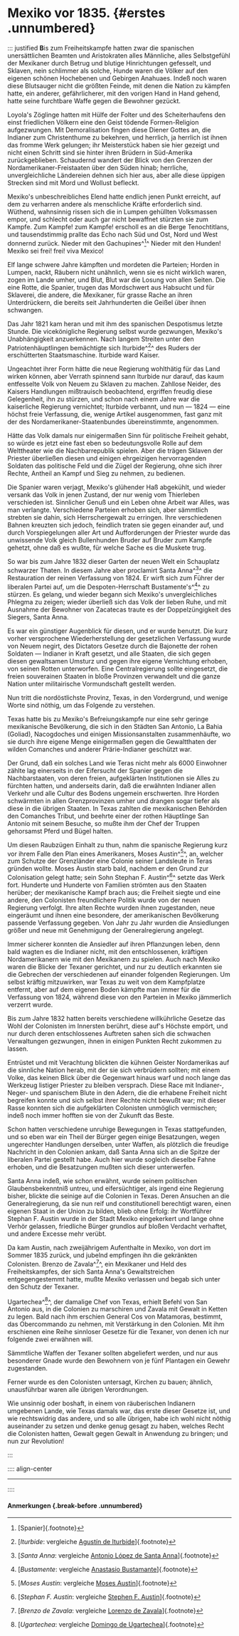 # Mexiko vor 1835. {#erstes .unnumbered}

::: justified
**B**is zum Freiheitskampfe hatten zwar die spanischen unersättlichen Beamten
und Aristokraten alles Männliche, alles Selbstgefühl der Mexikaner durch Betrug
und blutige Hinrichtungen gefesselt, und Sklaven, nein schlimmer als solche,
Hunde waren die Völker auf den eigenen schönen Hochebenen und Gebirgen
Anahuaes. Indeß noch waren diese Blutsauger nicht die größten Feinde, mit denen
die Nation zu kämpfen hatte, ein anderer, gefährlicherer, mit den vorigen Hand
in Hand gehend, hatte seine furchtbare Waffe gegen die Bewohner gezückt.

Loyola's Zöglinge hatten mit Hülfe der Folter und des Scheiterhaufens den einst
friedlichen Völkern eine den Geist tödende Formen-Religion aufgezwungen. Mit
Demoralisation fingen diese Diener Gottes an, die Indianer zum Christenthume zu
bekehren, und herrlich, ja herrlich ist ihnen das fromme Werk gelungen; ihr
Meisterstück haben sie hier gezeigt und nicht einen Schritt sind sie hinter
ihren Brüdern in Süd-Amerika zurückgeblieben. Schaudernd wandert der Blick von
den Grenzen der Nordamerikaner-Freistaaten über den Süden hinab; herrliche,
unvergleichliche Ländereien dehnen sich hier aus, aber alle diese üppigen
Strecken sind mit Mord und Wollust befleckt.

Mexiko's unbeschreibliches Elend hatte endlich jenen Punkt erreicht, auf dem zu
verharren andere als menschliche Kräfte erforderlich sind. Wüthend, wahnsinnig
rissen sich die in Lumpen gehüllten Volksmassen empor, und schlecht oder auch
gar nicht bewaffnet stürzten sie zum Kampfe. Zum Kampfe! zum Kampfe! erscholl es
an die Berge Tenochtitlans, und tausendstimmig prallte das Echo nach Süd und
Ost, Nord und West donnernd zurück. Nieder mit den Gachupines^[^0100]^ Nieder mit den
Hunden! Mexiko sei frei! frei! viva Mexico!

Elf lange schwere Jahre kämpften und mordeten die Parteien; Horden in Lumpen,
nackt, Räubern nicht unähnlich, wenn sie es nicht wirklich waren, zogen im Lande
umher, und Blut, Blut war die Losung von allen Seiten. Die eine Rotte, die
Spanier, trugen das Mordschwert aus Habsucht und für Sklaverei, die andere, die
Mexikaner, für grasse Rache an ihren Unterdrückern, die bereits seit
Jahrhunderten die Geißel über ihnen schwangen.

Das Jahr 1821 kam heran und mit ihm des spanischen Despotismus letzte Stunde.
Die vicekönigliche Regierung selbst wurde gezwungen, Mexiko's Unabhängigkeit
anzuerkennen. Nach langem Streiten unter den Patriotenhäuptlingen bemächtigte
sich Iturbide^[^0101]^ des Ruders der erschütterten Staatsmaschine. Iturbide ward Kaiser.

Ungeachtet ihrer Form hätte die neue Regierung wohlthätig für das Land wirken
können, aber Verrath spinnend sann Iturbide nur darauf, das kaum entfesselte
Volk von Neuem zu Sklaven zu machen. Zahllose Neider, des Kaisers Handlungen
mißtrauisch beobachtend, ergriffen freudig diese Gelegenheit, ihn zu stürzen,
und schon nach einem Jahre war die kaiserliche Regierung vernichtet; Iturbide
verbannt, und nun — 1824 — eine höchst freie Verfassung, die, wenige Artikel
ausgenommen, fast ganz mit der des Nordamerikaner-Staatenbundes übereinstimmte,
angenommen.

Hätte das Volk damals nur einigermaßen Sinn für politische Freiheit gehabt, so
würde es jetzt eine fast eben so bedeutungsvolle Rolle auf dem Welttheater wie
die Nachbarrepublik spielen. Aber die trägen Sklaven der Priester überließen
diesen und einigen ehrgeizigen hervorragenden Soldaten das politische Feld und
die Zügel der Regierung, ohne sich ihrer Rechte, Antheil an Kampf und Sieg zu
nehmen, zu bedienen.

Die Spanier waren verjagt, Mexiko's glühender Haß abgekühlt, und wieder versank
das Volk in jenen Zustand, der nur wenig vom Thierleben verschieden ist.
Sinnlicher Genuß und ein Leben ohne Arbeit war Alles, was man verlangte.
Verschiedene Parteien erhoben sich, aber sämmtlich strebten sie dahin, sich
Herrschergewalt zu erringen. Ihre verschiedenen Bahnen kreuzten sich jedoch,
feindlich traten sie gegen einander auf, und durch Vorspiegelungen aller Art und
Aufforderungen der Priester wurde das unwissende Volk gleich Bullenhunden Bruder
auf Bruder  zum Kampfe gehetzt, ohne daß es wußte, für welche Sache es die
Muskete trug.

So war bis zum Jahre 1832 dieser Garten der neuen Welt ein Schauplatz schwarzer
Thaten. In diesem Jahre aber proclamirt Santa Anna^[^0102]^ die Restauration der reinen
Verfassung von 1824. Er wirft sich zum Führer der liberalen Partei auf, um die
Despoten-Herrschaft Bustamente's^[^0103]^ zu stürzen. Es gelang, und wieder begann sich
Mexiko's unvergleichliches Phlegma zu zeigen; wieder überließ sich das Volk der
lieben Ruhe, und mit Ausnahme der Bewohner von Zacatecas traute es der
Doppelzüngigkeit des Siegers, Santa Anna.

Es war ein günstiger Augenblick für diesen, und er wurde benutzt. Die kurz
vorher versprochene Wiederherstellung der gesetzlichen Verfassung wurde von
Neuem negirt, des Dictators Gesetze durch die Bajonette der rohen Soldaten —
Indianer in Kraft gesetzt, und alle Staaten, die sich gegen diesen gewaltsamen
Umsturz und gegen ihre eigene Vernichtung erhoben, von seinen Rotten
unterworfen. Eine Centralregierung sollte eingesetzt, die freien souverainen
Staaten in bloße Provinzen verwandelt und die ganze Nation unter militairische
Vormundschaft gestellt werden.

Nun tritt die nordöstlichste Provinz, Texas, in den Vordergrund, und wenige
Worte sind nöthig, um das Folgende zu verstehen.

Texas hatte bis zu Mexiko's Befreiungskampfe nur eine sehr geringe mexikanische
Bevölkerung, die sich in den Städten San Antonio, La Bahia (Goliad), Nacogdoches
und einigen Missionsanstalten zusammenhäufte, wo sie durch ihre eigene Menge
einigermaßen gegen die Gewaltthaten der wilden Comanches und anderer
Prärie-Indianer geschützt war.

Der Grund, daß ein solches Land wie Teras nicht mehr als 6000 Einwohner zählte
lag einerseits in der Eifersucht der Spanier gegen die Nachbarstaaten, von deren
freien, aufgeklärten Institutionen sie Alles zu fürchten hatten, und anderseits
darin, daß die erwähnten Indianer allen Verkehr und alle Cultur des Bodens
ungemein erschwerten. Ihre Horden schwärmten in allen Grenzprovinzen umher und
drangen sogar tiefer als diese in die übrigen Staaten. In Texas zahlten die
mexikanischen Behörden den Comanches Tribut, und beehrte einer der rothen
Häuptlinge San Antonio mit seinem Besuche, so mußte ihm der Chef der Truppen
gehorsamst Pferd und Bügel halten.

Um diesen Raubzügen Einhalt zu thun, nahm die spanische Regierung kurz vor ihrem
Falle den Plan eines Amerikaners, Moses Austin^[^0104]^, an, welcher zum Schutze der
Grenzländer eine Colonie seiner Landsleute in Teras gründen wollte. Moses Austin
starb bald, nachdem er den Grund zur Colonisation gelegt hatte; sein Sohn
Stephan F. Austin^[^0105]^ setzte das Werk fort. Hunderte und Hunderte von Familien
strömten aus den Staaten herüber; der mexikanische Kampf brach aus; die Freiheit
siegte und eine andere, den Colonisten freundlichere Politik wurde von der neuen
Regierung verfolgt. Ihre alten Rechte wurden ihnen zugestanden, neue eingeräumt
und ihnen eine besondere, der amerikanischen Bevölkerung passende Verfassung
gegeben. Von Jahr zu Jahr wurden die Ansiedlungen größer und neue mit
Genehmigung der Generalregierung angelegt.

Immer sicherer konnten die Ansiedler auf ihren Pflanzungen leben, denn bald
wagten es die Indianer nicht, mit den entschlossenen, kräftigen Nordamerikanern
wie mit den Mexikanern zu spielen. Auch nach Mexiko waren die Blicke der Texaner
gerichtet, und nur zu deutlich erkannten sie die Gebrechen der verschiedenen auf
einander folgenden Regierungen. Um selbst kräftig mitzuwirken, war Texas zu weit
von dem Kampfplatze entfernt, aber auf dem eigenen Boden kämpfte man immer für
die Verfassung von 1824, während diese von den Parteien in Mexiko jämmerlich
verzerrt wurde.

Bis zum Jahre 1832 hatten bereits verschiedene willkührliche Gesetze das Wohl
der Colonisten im Innersten berührt, diese auf's Höchste empört, und nur durch
deren entschlossenes Auftreten sahen sich die schwachen Verwaltungen gezwungen,
ihnen in einigen Punkten Recht zukommen zu lassen.

Entrüstet und mit Verachtung blickten die kühnen Geister Nordamerikas auf die
sinnliche Nation herab, mit der sie sich verbrüdern sollten; mit einem Volke,
das keinen Blick über die Gegenwart hinaus warf und noch lange das Werkzeug
listiger Priester zu bleiben versprach. Diese Race mit Indianer-, Neger- und
spanischem Blute in den Adern, die die erhabene Freiheit nicht begreifen konnte
und sich selbst ihrer Rechte nicht bewußt war; mit dieser Rasse konnten sich die
aufgeklärten Colonisten unmöglich vermischen; indeß noch immer hofften sie von
der Zukunft das Beste.

Schon hatten verschiedene unruhige Bewegungen in Texas stattgefunden, und so
eben war ein Theil der Bürger gegen einige Besatzungen, wegen ungerechter
Handlungen derselben, unter Waffen, als plötzlich die freudige Nachricht in den
Colonien ankam, daß Santa Anna sich an die Spitze der liberalen Partei gestellt
habe. Auch hier wurde sogleich dieselbe Fahne erhoben, und die Besatzungen
mußten sich dieser unterwerfen.

Santa Anna indeß, wie schon erwähnt, wurde seinem politischen Glaubensbekenntniß
untreu, und eifersüchtiger, als irgend eine Regierung bisher, blickte die
seinige auf die Colonien in Texas. Deren Ansuchen an die Generalregierung, da
sie nun reif und constitutionell berechtigt waren, einen eigenen Staat in der
Union zu bilden, blieb ohne Erfolg: ihr Wortführer Stephan F. Austin wurde in
der Stadt Mexiko eingekerkert und lange ohne Verhör gelassen, friedliche Bürger
grundlos auf bloßen Verdacht verhaftet, und andere Excesse mehr verübt.

Da kam Austin, nach zweijährigem Aufenthalte in Mexiko, von dort im Sommer 1835
zurück, und jubelnd empfingen ihn die gekränkten Colonisten. Brenzo de Zavala^[^0106]^,
ein Mexikaner und Held des Freiheitskampfes, der sich Santa Anna's
Gewaltstreichen entgegengestemmt hatte, mußte Mexiko verlassen und begab sich
unter den Schutz der Texaner.

Ugartechea^[^0107]^, der damalige Chef von Texas, erhielt Befehl von San Antonio aus, in
die Colonien zu marschiren und Zavala mit Gewalt in Ketten zu legen. Bald nach
ihm erschien General Cos von Matamoras, bestimmt, das Obercommando zu nehmen,
mit Verstärkung in den Colonien. Mit ihm erschienen eine Reihe sinnloser Gesetze
für die Texaner, von denen ich nur folgende zwei erwähnen will.

Sämmtliche Waffen der Texaner sollten abgeliefert werden, und nur aus besonderer
Gnade wurde den Bewohnern von je fünf Plantagen ein Gewehr zugestanden.

Ferner wurde es den Colonisten untersagt, Kirchen zu bauen; ähnlich,
unausführbar waren alle übrigen Verordnungen.

Wie unsinnig oder boshaft, in einem von räuberischen Indianern umgebenen Lande,
wie Texas damals war, das erste dieser Gesetze ist, und wie rechtswidrig das
andere, und so alle übrigen, habe ich wohl nicht nöthig auseinander zu setzen
und denke genug gesagt zu haben, welches Recht die Colonisten hatten, Gewalt
gegen Gewalt in Anwendung zu bringen; und nun zur Revolution!

:::

:::: align-center
****
::::

#### **Anmerkungen** {.break-before .unnumbered}

[^0100]: [Spanier]{.footnote}

[^0101]: [*Iturbide*: vergleiche [Agustín de Iturbide](https://de.wikipedia.org/wiki/Agust%C3%ADn_de_Iturbide)]{.footnote}

[^0102]: [*Santa Anna*: vergleiche [Antonio López de Santa Anna](https://de.wikipedia.org/wiki/Antonio_L%C3%B3pez_de_Santa_Anna)]{.footnote}

[^0103]: [*Bustamente*: vergleiche [Anastasio Bustamante](https://de.wikipedia.org/wiki/Anastasio_Bustamante)]{.footnote}

[^0104]: [*Moses Austin*: vergleiche [Moses Austin](https://en.wikipedia.org/wiki/Moses_Austin)]{.footnote}

[^0105]: [*Stephan F. Austin*: vergleiche [Stephen F. Austin](https://en.wikipedia.org/wiki/Stephen_F._Austin)]{.footnote}

[^0106]: [*Brenzo de Zavala*: vergleiche [Lorenzo de Zavala](https://en.wikipedia.org/wiki/Lorenzo_de_Zavala)]{.footnote}

[^0107]: [*Ugartechea*: vergleiche [Domingo de Ugartechea](https://de.wikipedia.org/wiki/Domingo_de_Ugartechea)]{.footnote}
